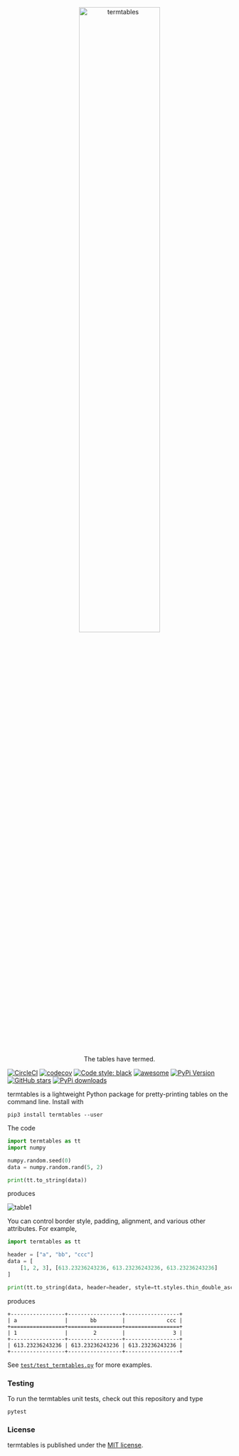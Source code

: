 <p align="center">
  <a href="https://github.com/nschloe/termtables"><img alt="termtables" src="https://nschloe.github.io/termtables/termtables.svg" width="60%"></a>
  <p align="center">The tables have termed.</p>
</p>

[![CircleCI](https://img.shields.io/circleci/project/github/nschloe/termtables/master.svg?style=flat-square)](https://circleci.com/gh/nschloe/termtables/tree/master)
[![codecov](https://img.shields.io/codecov/c/github/nschloe/termtables.svg?style=flat-square)](https://codecov.io/gh/nschloe/termtables)
[![Code style: black](https://img.shields.io/badge/code%20style-black-000000.svg?style=flat-square)](https://github.com/ambv/black)
[![awesome](https://img.shields.io/badge/awesome-yes-8209ba.svg?style=flat-square)](https://github.com/nschloe/termtables)
[![PyPi Version](https://img.shields.io/pypi/v/termtables.svg?style=flat-square)](https://pypi.org/project/termtables)
[![GitHub stars](https://img.shields.io/github/stars/nschloe/termtables.svg?logo=github&label=Stars&logoColor=white&style=flat-square)](https://github.com/nschloe/termtables)
[![PyPi downloads](https://img.shields.io/pypi/dd/termtables.svg?style=flat-square)](https://pypistats.org/packages/termtables)


termtables is a lightweight Python package for pretty-printing tables on the command
line. Install with
```
pip3 install termtables --user
```
The code
```python
import termtables as tt
import numpy

numpy.random.seed(0)
data = numpy.random.rand(5, 2)

print(tt.to_string(data))
```
produces

![table1](https://nschloe.github.io/termtables/table1.png)

You can control border style, padding, alignment, and various other attributes. For
example,
```python
import termtables as tt

header = ["a", "bb", "ccc"]
data = [
    [1, 2, 3], [613.23236243236, 613.23236243236, 613.23236243236]
]

print(tt.to_string(data, header=header, style=tt.styles.thin_double_ascii, padding=(0, 1), alignment="lcr"))
```
produces
```
+-----------------+-----------------+-----------------+
| a               |       bb        |             ccc |
+=================+=================+=================+
| 1               |        2        |               3 |
+-----------------+-----------------+-----------------+
| 613.23236243236 | 613.23236243236 | 613.23236243236 |
+-----------------+-----------------+-----------------+
```
See
[`test/test_termtables.py`](https://github.com/nschloe/termtables/blob/master/test/test_termtables.py)
for more examples.


### Testing

To run the termtables unit tests, check out this repository and type
```
pytest
```

### License

termtables is published under the [MIT license](https://en.wikipedia.org/wiki/MIT_License).
